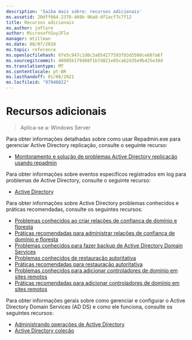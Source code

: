 ```yaml
---
description: 'Saiba mais sobre: recursos adicionais'
ms.assetid: 20dff664-2370-469b-96a8-df1acf7c7f12
title: Recursos adicionais
ms.author: joflore
author: MicrosoftGuyJFlo
manager: mtillman
ms.date: 08/07/2018
ms.topic: reference
ms.openlocfilehash: 6fe5c947c1d0c3a854277593f03d5560ce687a6f
ms.sourcegitcommit: 40905b1f9d68f1b7d821e05cab2d35e9b425e38d
ms.translationtype: MT
ms.contentlocale: pt-BR
ms.lasthandoff: 01/06/2021
ms.locfileid: "97948022"
---
```

# <a name="additional-resources"></a>Recursos adicionais

>Aplica-se a: Windows Server

Para obter informações detalhadas sobre como usar Repadmin.exe para gerenciar Active Directory replicação, consulte o seguinte recurso:

- [Monitoramento e solução de problemas Active Directory replicação usando repadmin](https://go.microsoft.com/fwlink/?LinkId=122830)

Para obter informações sobre eventos específicos registrados em log para problemas de Active Directory, consulte o seguinte recurso:

- [Active Directory](https://go.microsoft.com/fwlink/?LinkId=122877)

Para obter informações sobre Active Directory problemas conhecidos e práticas recomendadas, consulte os seguintes recursos:

- [Problemas conhecidos ao criar relações de confiança de domínio e floresta](https://go.microsoft.com/fwlink/?LinkId=128784)
- [Práticas recomendadas para administrar relações de confiança de domínio e floresta](https://go.microsoft.com/fwlink/?LinkId=128785)
- [Problemas conhecidos para fazer backup de Active Directory Domain Services](https://go.microsoft.com/fwlink/?LinkId=128793)
- [Problemas conhecidos de restauração autoritativa](https://go.microsoft.com/fwlink/?LinkId=128788)
- [Práticas recomendadas para restauração autoritativa](https://go.microsoft.com/fwlink/?LinkId=128791)
- [Problemas conhecidos para adicionar controladores de domínio em sites remotos](https://go.microsoft.com/fwlink/?LinkId=128794)
- [Práticas recomendadas para adicionar controladores de domínio em sites remotos](https://go.microsoft.com/fwlink/?LinkId=128796)

Para obter informações gerais sobre como gerenciar e configurar o Active Directory Domain Services (AD DS) e como ele funciona, consulte os seguintes recursos:

- [Administrando operações de Active Directory](https://go.microsoft.com/fwlink/?LinkId=128798)
- [Active Directory coleção](https://go.microsoft.com/fwlink/?LinkId=34157)
